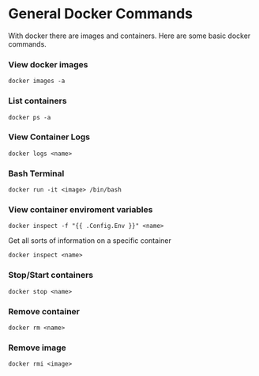 # General Docker Commands

With docker there are images and containers. Here are some basic docker commands.

### View docker images

`docker images -a`

### List containers

`docker ps -a`

### View Container Logs

`docker logs <name>`

### Bash Terminal

`docker run -it <image> /bin/bash`

### View container enviroment variables

`docker inspect -f "{{ .Config.Env }}" <name>`

Get all sorts of information on a specific container

`docker inspect <name>`

### Stop/Start containers

`docker stop <name>`

### Remove container

`docker rm <name>`

### Remove image

`docker rmi <image>`

